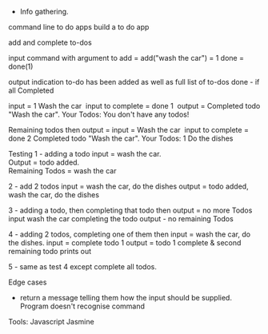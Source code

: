 - Info gathering.

command line to do apps
build a to do app

add and complete to-dos

input
command with argument
to add = add("wash the car") = 1
done = done(1)

output
indication to-do has been added
as well as full list of to-dos
done - if all Completed

input = 1 Wash the car 
input to complete = done 1
 output = Completed todo "Wash the car".
Your Todos:
You don't have any todos!

Remaining todos then output =
input =  Wash the car 
input to complete = done 2
Completed todo "Wash the car". Your Todos:
1 Do the dishes

Testing
1 - adding a todo
input = wash the car.  
Output = todo added.  
Remaining Todos = wash the car

2 - add 2 todos
input = wash the car, do the dishes
output = todo added, wash the car, do the dishes

3 - adding a todo, then completing that todo then output = no more Todos
input wash the car
completing the todo
output - no remaining Todos

4 - adding 2 todos, completing one of them then
input = wash the car, do the dishes.
input = complete todo 1
output = todo 1 complete & second remaining todo prints out

5 - same as test 4 except complete all todos.  

Edge cases
- return a message telling them how the input should be supplied.
Program doesn't recognise command

Tools:
Javascript
Jasmine
